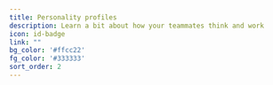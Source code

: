 ```yaml
---
title: Personality profiles
description: Learn a bit about how your teammates think and work
icon: id-badge
link: ""
bg_color: '#ffcc22'
fg_color: '#333333'
sort_order: 2
---
```

